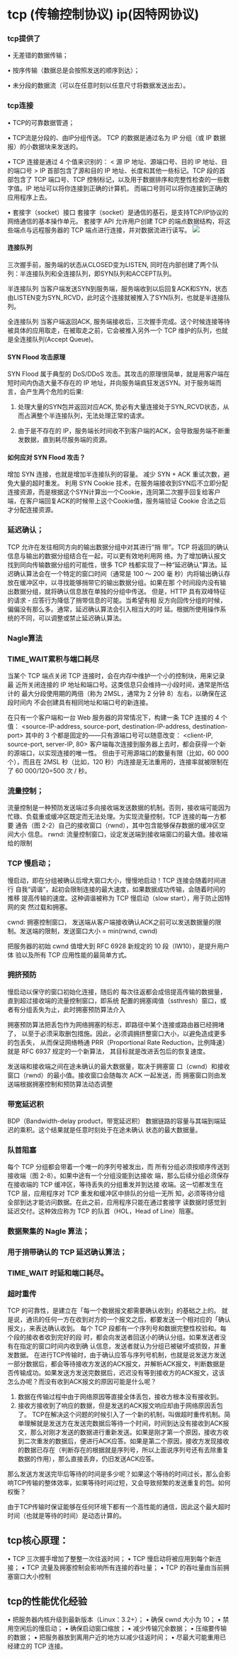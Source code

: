 # tcp (传输控制协议) ip(因特网协议)
### tcp提供了
• 无差错的数据传输； 

• 按序传输（数据总是会按照发送的顺序到达）；

• 未分段的数据流（可以在任意时刻以任意尺寸将数据发送出去）。

### tcp连接

• TCP的可靠数据管道；

• TCP流是分段的、由IP分组传送。
TCP 的数据是通过名为 IP 分组（或 IP 数据报）的小数据块来发送的。

• TCP 连接是通过 4 个值来识别的： < 源 IP 地址、源端口号、目的 IP 地址、目的端口号 >
IP 首部包含了源和目的 IP 地址、长度和其他一些标记。TCP 段的首部包含了 TCP 端口号、TCP 控制标记，以及用于数据排序和完整性检查的一些数字值。IP 地址可以将你连接到正确的计算机， 而端口号则可以将你连接到正确的应用程序上去。

• 套接字（socket）接口
套接字（socket）是通信的基石，是支持TCP/IP协议的网络通信的基本操作单元。
套接字 API 允许用户创建 TCP 的端点数据结构，将这些端点与远程服务器的 TCP 端点进行连接，并对数据流进行读写。
![](./assets/tcp1.png)

#### 连接队列
三次握手前，服务端的状态从CLOSED变为LISTEN, 同时在内部创建了两个队列：半连接队列和全连接队列，即SYN队列和ACCEPT队列。

半连接队列
当客户端发送SYN到服务端，服务端收到以后回复ACK和SYN，状态由LISTEN变为SYN_RCVD，此时这个连接就被推入了SYN队列，也就是半连接队列。

全连接队列
当客户端返回ACK, 服务端接收后，三次握手完成。这个时候连接等待被具体的应用取走，在被取走之前，它会被推入另外一个 TCP 维护的队列，也就是全连接队列(Accept Queue)。

#### SYN Flood 攻击原理
SYN Flood 属于典型的 DoS/DDoS 攻击。其攻击的原理很简单，就是用客户端在短时间内伪造大量不存在的 IP 地址，并向服务端疯狂发送SYN。对于服务端而言，会产生两个危险的后果:


1. 处理大量的SYN包并返回对应ACK, 势必有大量连接处于SYN_RCVD状态，从而占满整个半连接队列，无法处理正常的请求。

2. 由于是不存在的 IP，服务端长时间收不到客户端的ACK，会导致服务端不断重发数据，直到耗尽服务端的资源。

#### 如何应对 SYN Flood 攻击？

增加 SYN 连接，也就是增加半连接队列的容量。
减少 SYN + ACK 重试次数，避免大量的超时重发。
利用 SYN Cookie 技术，在服务端接收到SYN后不立即分配连接资源，而是根据这个SYN计算出一个Cookie，连同第二次握手回复给客户端，在客户端回复ACK的时候带上这个Cookie值，服务端验证 Cookie 合法之后才分配连接资源。

### 延迟确认；
TCP 允许在发往相同方向的输出数据分组中对其进行“捎 带”。TCP 将返回的确认信息与输出的数据分组结合在一起，可以更有效地利用网 络。为了增加确认报文找到同向传输数据分组的可能性，很多 TCP 栈都实现了一种“延迟确认”算法。延迟确认算法会在一个特定的窗口时间（通常是 100 ～ 200 毫 秒）内将输出确认存放在缓冲区中，以寻找能够捎带它的输出数据分组。如果在那 个时间段内没有输出数据分组，就将确认信息放在单独的分组中传送。 但是，HTTP 具有双峰特征的请求 - 应答行为降低了捎带信息的可能。当希望有相 反方向回传分组的时候，偏偏没有那么多。通常，延迟确认算法会引入相当大的时 延。根据所使用操作系统的不同，可以调整或禁止延迟确认算法。

### Nagle算法

### TIME_WAIT累积与端口耗尽
当某个 TCP 端点关闭 TCP 连接时，会在内存中维护一个小的控制块，用来记录最 近所关闭连接的 IP 地址和端口号。这类信息只会维持一小段时间，通常是所估计的 最大分段使用期的两倍（称为 2MSL，通常为 2 分钟 8）左右，以确保在这段时间内 不会创建具有相同地址和端口号的新连接。

在只有一个客户端和一台 Web 服务器的异常情况下，构建一条 TCP 连接的 4 个值： 
<source-IP-address, source-port, destination-IP-address, destination-port> 
其中的 3 个都是固定的——只有源端口号可以随意改变： 
<client-IP, source-port, server-IP, 80> 
客户端每次连接到服务器上去时，都会获得一个新的源端口，以实现连接的唯一性。 但由于可用源端口的数量有限（比如，60 000 个），而且在 2MSL 秒（比如，120 秒）内连接是无法重用的，连接率就被限制在了 60 000/120=500 次 / 秒。

### 流量控制； 
流量控制是一种预防发送端过多向接收端发送数据的机制。否则，接收端可能因为
忙碌、负载重或缓冲区既定而无法处理。为实现流量控制，TCP 连接的每一方都要
通告（图 2-2）自己的接收窗口（rwnd），其中包含能够保存数据的缓冲区空间大小
信息。
rwnd: 流量控制窗口，设定发送端到接收端窗口的最大值。接收端给的限制

### TCP 慢启动； 
慢启动，即在分组被确认后增大窗口大小，慢慢地启动！TCP 连接会随着时间进行 自我“调谐”，起初会限制连接的最大速度，如果数据成功传输，会随着时间的推移 提高传输的速度。这种调谐被称为 TCP 慢启动（slow start），用于防止因特网的突 然过载和拥塞。

cwnd: 拥塞控制窗口， 发送端从客户端接收确认ACK之前可以发送数据量的限制。发送端的限制，发送窗口大小 = min(rwnd, cwnd)

把服务器的初始 cwnd 值增大到 RFC 6928 新规定的 10 段（IW10），是提升用户体
验以及所有 TCP 应用性能的最简单方式。

### 拥挤预防
慢启动以保守的窗口初始化连接，随后的
每次往返都会成倍提高传输的数据量，直到超过接收端的流量控制窗口，即系统
配置的拥塞阈值（ssthresh）窗口，或者有分组丢失为止，此时拥塞预防算法介入

拥塞预防算法把丢包作为网络拥塞的标志，即路径中某个连接或路由器已经拥堵了，
以至于必须采取删包措施。因此，必须调拥挤整窗口大小，以避免造成更多的包丢失，
从而保证网络畅通
PRR（Proportional Rate Reduction，比例降速）就是 RFC 6937 规定的一个新算法，
其目标就是改进丢包后的恢复速度。

发送端和接收端之间在途未确认的最大数据量，取决于拥塞窗
口（cwnd）和接收窗口（rwnd）的最小值。接收窗口会随每次 ACK 一起发送，而
拥塞窗口则由发送端根据拥塞控制和预防算法动态调整


### 带宽延迟积
BDP（Bandwidth-delay product，带宽延迟积）
数据链路的容量与其端到端延迟的乘积。这个结果就是任意时刻处于在途未确认
状态的最大数据量。

### 队首阻塞
每个 TCP 分组都会带着一个唯一的序列号被发出，而
所有分组必须按顺序传送到接收端（图 2-8）。如果中途有一个分组没能到达接收
端，那么后续分组必须保存在接收端的 TCP 缓冲区，等待丢失的分组重发并到达接
收端。这一切都发生在 TCP 层，应用程序对 TCP 重发和缓冲区中排队的分组一无所
知，必须等待分组全部到达才能访问数据。在此之前，应用程序只能在通过套接字
读数据时感觉到延迟交付。这种效应称为 TCP 的队首（HOL，Head of Line）阻塞。

### 数据聚集的 Nagle 算法； 
### 用于捎带确认的 TCP 延迟确认算法； 
### TIME_WAIT 时延和端口耗尽。

### 超时重传
TCP 的可靠性，是建立在「每一个数据报文都需要确认收到」的基础之上的。
就是说，通讯的任何一方在收到对方的一个报文之后，都要发送一个相对应的「确认报文」，来表达确认收到。
每个 TCP 段都有一个序列号和数据完整性校验和。每个段的接收者收到完好的段 时，都会向发送者回送小的确认分组。如果发送者没有在指定的窗口时间内收到确 认信息，发送者就认为分组已被破坏或损毁，并重发数据。
在进行TCP传输时，由于确认应答与序列号机制，也就是说发送方发送一部分数据后，都会等待接收方发送的ACK报文，并解析ACK报文，判断数据是否传输成功。如果发送方发送完数据后，迟迟没有等到接收方的ACK报文，这该怎么办呢？而没有收到ACK报文的原因可能是什么呢？

1. 数据在传输过程中由于网络原因等直接全体丢包，接收方根本没有接收到。
2. 接收方接收到了响应的数据，但是发送的ACK报文响应却由于网络原因丢包了。
TCP在解决这个问题的时候引入了一个新的机制，叫做超时重传机制。简单理解就是发送方在发送完数据后等待一个时间，时间到达没有接收到ACK报文，那么对刚才发送的数据进行重新发送。如果是刚才第一个原因，接收方收到二次重发的数据后，便进行ACK应答。如果是第二个原因，接收方发现接收的数据已存在（判断存在的根据就是序列号，所以上面说序列号还有去除重复数据的作用），那么直接丢弃，仍旧发送ACK应答。

那么发送方发送完毕后等待的时间是多少呢？如果这个等待的时间过长，那么会影响TCP传输的整体效率，如果等待时间过短，又会导致频繁的发送重复的包。如何权衡？

由于TCP传输时保证能够在任何环境下都有一个高性能的通信，因此这个最大超时时间（也就是等待的时间）是动态计算的。

## tcp核心原理：
• TCP 三次握手增加了整整一次往返时间；
• TCP 慢启动将被应用到每个新连接；
• TCP 流量及拥塞控制会影响所有连接的吞吐量；
• TCP 的吞吐量由当前拥塞窗口大小控制

## tcp的性能优化经验
• 把服务器内核升级到最新版本（Linux：3.2+）；
• 确保 cwnd 大小为 10； • 禁用空闲后的慢启动；
• 确保启动窗口缩放；
• 减少传输冗余数据；
• 压缩要传输的数据；
• 把服务器放到离用户近的地方以减少往返时间；
• 尽最大可能重用已经建立的 TCP 连接。